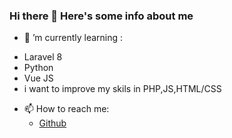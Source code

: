 ### Hi there 👋  Here's some info about me


- 🔭 ’m currently learning : 
 * Laravel 8 
 * Python
 * Vue JS
 * i want to improve my skils in PHP,JS,HTML/CSS

- 📫 How to reach me: 
  * [Github](https://github.com/AminoPapy95)

<!--
**AminoPapy95/AminoPapy95** is a ✨ _special_ ✨ repository because its `README.md` (this file) appears on your GitHub profile.

Here are some ideas to get you started:

- 🔭 I’m currently working on ...
- 🌱 I’m currently learning ...
- 👯 I’m looking to collaborate on ...
- 🤔 I’m looking for help with ...
- 💬 Ask me about ...
- 📫 How to reach me: ...
- 😄 Pronouns: ...
- ⚡ Fun fact: ...
-->
